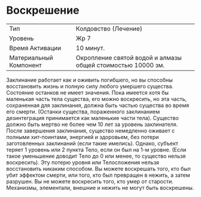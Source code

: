 
# Воскрешение

| | |
|---|---|
|Тип|Колдовство (Лечение)|
|Уровень| Жр 7|
|Время Активации| 10 минут.|
|Материальный Компонент| Окропление святой водой и алмазы общей стоимостью 10000 зм.|

Заклинание работает как и оживить погибшего, но вы способны восстановить жизнь и полную силу любого умершего существа. Состояние останков не имеет значения. Пока имеется хотя бы маленькая часть тела существа, его можно воскресить, но эта часть, сохраненная для заклинания, должна быть частью существа во время его смерти. (Останки существа, пораженного заклинанием дезинтеграция принимается как маленькие части тела). Существо должно быть мертво не более чем 10 лет за уровень заклинателя. После завершения заклинания, существо немедленно оживает с полными хит-поинтами, энергией и здоровьем, без потери заготовленных заклинаний (если такие имелись). Однако, субъект теряет 1 уровень или 2 пункта Тело, если он был на 1-м уровне. (Если такое уменьшение доводит Тело до 0 или менее, то существо нельзя воскресить). Эту потерю уровня или Телосложения нельзя восстановить никаким способом. Вы можете воскрешать того, кто был убит эффектом смерти, или того, кто был превращен в нежить, а затем разрушен. Вы не можете воскресить того, кто умер от старости. Механизмы, элементали, внешние и нежить не могут быть воскрешены.
